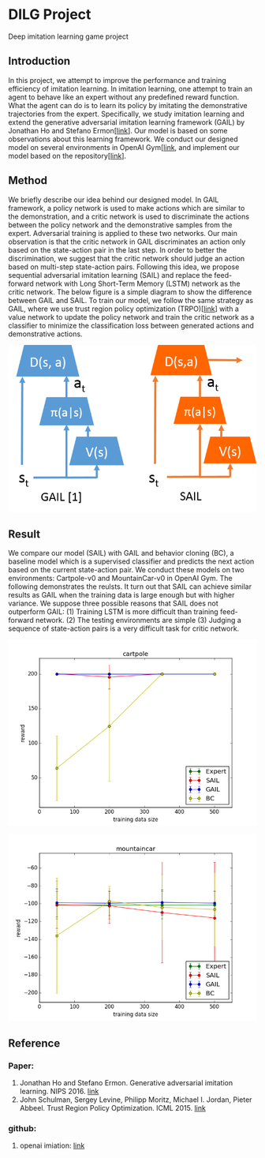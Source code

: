 # DILG Project
Deep imitation learning game project

## Introduction
In this project, we attempt to improve the performance and training efficiency of imitation learning. In imitation learning, one attempt to train an agent to behave like an expert without any predefined reward function. What the agent can do is to learn its policy by imitating the demonstrative trajectories from the expert. Specifically, we study imitation learning and extend the generative adversarial imitation learning framework (GAIL) by Jonathan Ho and Stefano Ermon[[link](https://arxiv.org/abs/1606.03476)]. Our model is based on some observations about this learning framework. We conduct our designed model on several environments in OpenAI Gym[[link](https://gym.openai.com/), and implement our model based on the repository[[link](https://github.com/openai/imitation)].

## Method
We briefly describe our idea behind our designed model. In GAIL framework, a policy network is used to make actions which are similar to the demonstration, and a critic network is used to discriminate the actions between the policy network and the demonstrative samples from the expert. Adversarial training is applied to these two networks. Our main observation is that the critic network in GAIL discriminates an action only based on the state-action pair in the last step. In order to better the discrimination, we suggest that the critic network should judge an action based on multi-step state-action pairs. Following this idea, we propose sequential adversarial imitation learning (SAIL) and replace the feed-forward network with Long Short-Term Memory (LSTM) network as the critic network. The below figure is a simple diagram to show the difference between GAIL and SAIL. To train our model, we follow the same strategy as GAIL, where we use trust region policy optimization (TRPO)[[link](https://arxiv.org/abs/1502.05477)] with a value network to update the policy network and train the critic network as a classifier to minimize the classification loss between generated actions and demonstrative actions. 

![image1](https://github.com/cloudylai/DILG_Project/blob/master/images/digram_1.png) 

## Result
We compare our model (SAIL) with GAIL and behavior cloning (BC), a baseline model which is a supervised classifier and predicts the next action based on the current state-action pair. We conduct these models on two environments: Cartpole-v0 and MountainCar-v0 in OpenAI Gym. The following demonstrates the reulsts. It turn out that SAIL can achieve similar results as GAIL when the training data is large enough but with higher variance. We suppose three possible reasons that SAIL does not outperform GAIL: (1) Training LSTM is more difficult than training feed-forward network. (2) The testing environments are simple  (3) Judging a sequence of state-action pairs is a very difficult task for critic network. 

![image2](https://github.com/cloudylai/DILG_Project/blob/master/results/rel_sga13_cartpole_r2.png) 

![image3](https://github.com/cloudylai/DILG_Project/blob/master/results/rel_sga13_mountain_r0.png) 

## Reference
### Paper:  
1. Jonathan Ho and Stefano Ermon. Generative adversarial imitation learning. NIPS 2016. [link](https://arxiv.org/abs/1606.03476)  
2. John Schulman, Sergey Levine, Philipp Moritz, Michael I. Jordan, Pieter Abbeel. Trust Region Policy Optimization. ICML 2015. [link](https://arxiv.org/abs/1502.05477)
### github:  
1. openai imiation: [link](https://github.com/openai/imitation) 
